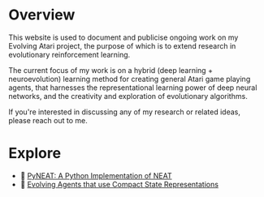 # Overview

This website is used to document and publicise ongoing work on my Evolving Atari
project, the purpose of which is to extend research in evolutionary
reinforcement learning.

The current focus of my work is on a hybrid (deep learning + neuroevolution)
learning method for creating general Atari game playing agents, that harnesses
the representational learning power of deep neural networks, and the creativity
and exploration of evolutionary algorithms.

If you're interested in discussing any of my research or related ideas, please
reach out to me.

# Explore

* :seedling: [PyNEAT: A Python Implementation of NEAT](http://evolvingatari.adamtupper.nz/pyneat/)
* :space_invader: [Evolving Agents that use Compact State Representations](http://evolvingatari.adamtupper.nz/atariari-agents/)
